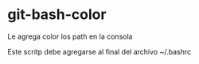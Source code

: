 # git-bash-color
Le agrega color los path en la consola

Este scritp debe agregarse al final del archivo ~/.bashrc



